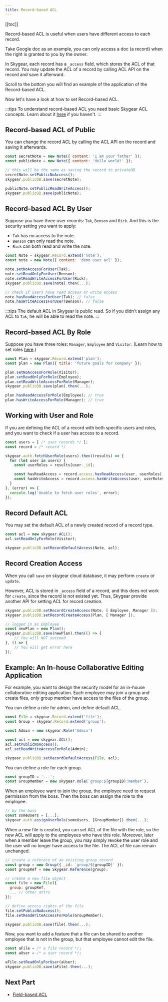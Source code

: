 ```yaml
---
title: Record-based ACL
---
```


[[toc]]

Record-based ACL is useful when users have different access to each record.

Take Google doc as an example, you can only access a doc (a record) when the right is granted to you by the owner.

In Skygear, each record has a `_access` field, which stores the ACL of that record. You may update the ACL of a record by calling ACL API on the record and save it afterward.

Scroll to the bottom you will find an example of the application of the Record-based ACL.

Now let's have a look at how to set Record-based ACL.

:::tips
To understand record-based ACL you need basic Skygear ACL concepts. Learn about it [here][doc-overview-acl] if you haven't.
:::

## Record-based ACL of Public

You can change the record ACL by calling the ACL API on the record and saving it afterwards.

```javascript
const secretNote = new Note({ content: 'I am your father' });
const publicNote = new Note({ content: 'Hello world!' });

// this will be the same as saving the record to privateDB
secretNote.setPublicNoAccess();
skygear.publicDB.save(secretNote);

publicNote.setPublicReadWriteAccess();
skygear.publicDB.save(publicNote);
```

## Record-based ACL By User

Suppose you have three user records: `Tak`, `Benson` and `Rick`. And this is the security setting you want to apply:

- `Tak` has no access to the note.
- `Benson` can only read the note.
- `Rick` can both read and write the note.

```javascript
const Note = skygear.Record.extend('note');
const note = new Note({ content: 'demo user acl' });

note.setNoAccessForUser(Tak);
note.setReadOnlyForUser(Benson);
note.setReadWriteAccessForUser(Rick);
skygear.publicDB.save(note).then(...);

// check if users have read access or write access
note.hasReadAccessForUser(Tak); // false
note.hasWriteAccessForUser(Benson); // false
```

:::tips
The default ACL in Skygear is public read. So if you didn't assign any ACL to `Tak`, he will be able to read the note.
:::

## Record-based ACL By Role

Suppose you have three roles: `Manager`, `Employee` and `Visitor`. (Learn how to set roles [here][doc-role-acl].)

```javascript
const Plan = skygear.Record.extend('plan');
const plan = new Plan({ title: 'future goals for company' });

plan.setNoAccessForRole(Visitor);
plan.setReadOnlyForRole(Employee);
plan.setReadWriteAccessForRole(Manager);
skygear.publicDB.save(plan).then(...);

plan.hasReadAccessForRole(Employee); // true
plan.hasWriteAccessForRole(Manager); // true
```

## Working with User and Role

If you are defining the ACL of a record with both specific users and roles, and you want to check if a user has access to a record.

```javascript
const users = [ /* user records */ ];
const record = /* record */

skygear.auth.fetchUserRole(users).then((results) => {
  for (let user in users) {
    const userRoles = results[user._id];

    const hasReadAccess = record.access.hasReadAccess(user, userRoles);
    const hasWriteAccess = record.access.hasWriteAccess(user, userRoles);
  }
}, (error) => {
  console.log('Unable to fetch user roles', error);
});
```

## Record Default ACL

You may set the default ACL of a newly created record of a record type.

```javascript
const acl = new skygear.ACL();
acl.setReadOnlyForRole(Visitor);

skygear.publicDB.setRecordDefaultAccess(Note, acl);
```

## Record Creation Access

When you call `save` on skygear cloud database, it may perform `create` or `update`.

However, ACL is stored in `_access` field of a record, and this does not work for `create`, since the record is not existed yet. Thus, Skygear provide another API for setting ACL for record creation.

```javascript
skygear.publicDB.setRecordCreateAccess(Note, [ Employee, Manager ]);
skygear.publicDB.setRecordCreateAccess(Plan, [ Manager ]);

// logged in as Employee
const newPlan = new Plan();
skygear.publicDB.save(newPlan).then(() => {
    // You will NOT succeed
}, () => {
    // You will get error here
});
```

## Example: An In-house Collaborative Editing Application

For example, you want to design the security model for an in-house collaborative
editing application. Each employee may join a group and create files, only
group member have access to the files of the group.

You can define a role for admin, and define default ACL.

```javascript
const File = skygear.Record.extend('file');
const Group = skygear.Record.extend('group');

const Admin = new skygear.Role('Admin')

const acl = new skygear.ACL();
acl.setPublicNoAccess();
acl.setReadWriteAccessForRole(Admin);

skygear.publicDB.setRecordDefaultAccess(File, acl);
```

You can define a role for each group.

```javascript
const groupID = '...';
const GroupMember = new skygear.Role(`group:${groupID}:member`);
```

When an employee want to join the group, the employee need to request
permission from the boss. Then the boss can assign the role to the employee.

```javascript
// by the boss
const someUsers = [...];
skygear.auth.assignUserRole(someUsers, [GroupMember]).then(...);
```

When a new file is created, you can set ACL of the file with the role, so
the new ACL will apply to the employees who have this role. Moreover, later
when a member leave the group, you may simply revoke the user role and the
user will no longer have access to the file. The ACL of file can remain
unchanged.

```javascript
// create a referece of an existing group record
const group = new Group({ _id: `group/${groupID}` });
const groupRef = new Skygear.Reference(group);

// create a new file object
const file = new File({
  group: groupRef,
  ... // other attrs
});

// define access rights of the file
file.setPublicNoAccess();
file.setReadWriteAccessForRole(GroupMember);

skygear.publicDB.save(file).then(...);
```

Now, you want to add a feature that a file can be shared to another employee
that is not in the group, but that employee cannot edit the file.

```javascript
const aFile = /* a file record */;
const aUser = /* a user record */;

aFile.setReadOnlyForUser(aUser);
skygear.publicDB.save(aFile).then(...);
```

## Next Part
- [Field-based ACL][doc-field-acl]

[doc-role-acl]: /guides/cloud-db/acl-overview/js/#acl-user-target
[doc-overview-acl]: /guides/cloud-db/acl-overview/js/
[doc-field-acl]: /guides/cloud-db/field-acl/
